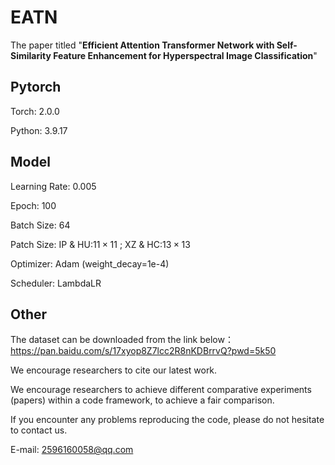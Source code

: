 # EATN

The paper titled "**Efficient Attention Transformer Network with Self-Similarity Feature Enhancement for Hyperspectral Image Classification**" 

## Pytorch
Torch: 2.0.0

Python: 3.9.17
 
## Model
Learning Rate: 0.005

Epoch: 100

Batch Size: 64

Patch Size: IP & HU:$11\times11$ ;  XZ & HC:$13\times13$

Optimizer: Adam (weight_decay=1e-4)

Scheduler: LambdaLR


## Other
The dataset can be downloaded from the link below：https://pan.baidu.com/s/17xyop8Z7lcc2R8nKDBrrvQ?pwd=5k50

We encourage researchers to cite our latest work. 

We encourage researchers to achieve different comparative experiments (papers) within a code framework, to achieve a fair comparison.

If you encounter any problems reproducing the code, please do not hesitate to contact us.

E-mail: 2596160058@qq.com
